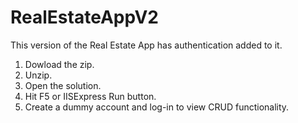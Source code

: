 # RealEstateAppV2
This version of the Real Estate App has authentication added to it.

1. Dowload the zip.
2. Unzip.
3. Open the solution.
4. Hit F5 or IISExpress Run button.
5. Create a dummy account and log-in to view CRUD functionality.
